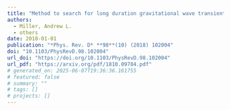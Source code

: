 ```yaml
---
title: "Method to search for long duration gravitational wave transients from isolated neutron stars using the generalized frequency-Hough transform"
authors:
  - Miller, Andrew L.
  - others
date: 2018-01-01
publication: "*Phys. Rev. D* **98**(10) (2018) 102004"
doi: "10.1103/PhysRevD.98.102004"
url_doi: "https://doi.org/10.1103/PhysRevD.98.102004"
url_pdf: "https://arxiv.org/pdf/1810.09784.pdf"
# generated_on: 2025-06-07T19:36:36.161755
# featured: false
# summary: ""
# tags: []
# projects: []
---
```

